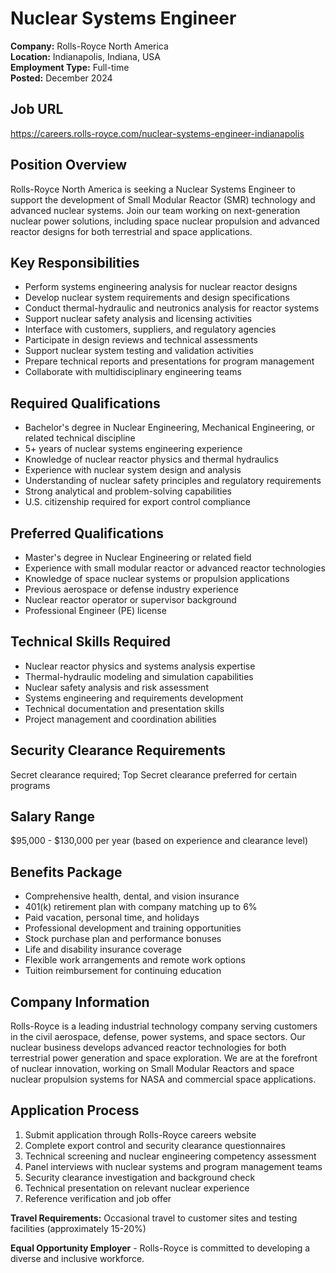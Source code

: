 # Nuclear Systems Engineer
**Company:** Rolls-Royce North America  
**Location:** Indianapolis, Indiana, USA  
**Employment Type:** Full-time  
**Posted:** December 2024  

## Job URL
https://careers.rolls-royce.com/nuclear-systems-engineer-indianapolis

## Position Overview
Rolls-Royce North America is seeking a Nuclear Systems Engineer to support the development of Small Modular Reactor (SMR) technology and advanced nuclear systems. Join our team working on next-generation nuclear power solutions, including space nuclear propulsion and advanced reactor designs for both terrestrial and space applications.

## Key Responsibilities
- Perform systems engineering analysis for nuclear reactor designs
- Develop nuclear system requirements and design specifications
- Conduct thermal-hydraulic and neutronics analysis for reactor systems
- Support nuclear safety analysis and licensing activities
- Interface with customers, suppliers, and regulatory agencies
- Participate in design reviews and technical assessments
- Support nuclear system testing and validation activities
- Prepare technical reports and presentations for program management
- Collaborate with multidisciplinary engineering teams

## Required Qualifications
- Bachelor's degree in Nuclear Engineering, Mechanical Engineering, or related technical discipline
- 5+ years of nuclear systems engineering experience
- Knowledge of nuclear reactor physics and thermal hydraulics
- Experience with nuclear system design and analysis
- Understanding of nuclear safety principles and regulatory requirements
- Strong analytical and problem-solving capabilities
- U.S. citizenship required for export control compliance

## Preferred Qualifications
- Master's degree in Nuclear Engineering or related field
- Experience with small modular reactor or advanced reactor technologies
- Knowledge of space nuclear systems or propulsion applications
- Previous aerospace or defense industry experience
- Nuclear reactor operator or supervisor background
- Professional Engineer (PE) license

## Technical Skills Required
- Nuclear reactor physics and systems analysis expertise
- Thermal-hydraulic modeling and simulation capabilities
- Nuclear safety analysis and risk assessment
- Systems engineering and requirements development
- Technical documentation and presentation skills
- Project management and coordination abilities

## Security Clearance Requirements
Secret clearance required; Top Secret clearance preferred for certain programs

## Salary Range
$95,000 - $130,000 per year (based on experience and clearance level)

## Benefits Package
- Comprehensive health, dental, and vision insurance
- 401(k) retirement plan with company matching up to 6%
- Paid vacation, personal time, and holidays
- Professional development and training opportunities
- Stock purchase plan and performance bonuses
- Life and disability insurance coverage
- Flexible work arrangements and remote work options
- Tuition reimbursement for continuing education

## Company Information
Rolls-Royce is a leading industrial technology company serving customers in the civil aerospace, defense, power systems, and space sectors. Our nuclear business develops advanced reactor technologies for both terrestrial power generation and space exploration. We are at the forefront of nuclear innovation, working on Small Modular Reactors and space nuclear propulsion systems for NASA and commercial space applications.

## Application Process
1. Submit application through Rolls-Royce careers website
2. Complete export control and security clearance questionnaires
3. Technical screening and nuclear engineering competency assessment
4. Panel interviews with nuclear systems and program management teams
5. Security clearance investigation and background check
6. Technical presentation on relevant nuclear experience
7. Reference verification and job offer

**Travel Requirements:** Occasional travel to customer sites and testing facilities (approximately 15-20%)

**Equal Opportunity Employer** - Rolls-Royce is committed to developing a diverse and inclusive workforce.